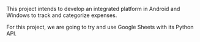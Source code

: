 This project intends to develop an integrated platform in Android and Windows to track and categorize expenses.

For this project, we are going to try and use Google Sheets with its Python API.
